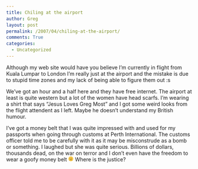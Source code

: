 ```yaml
---
title: Chiling at the airport
author: Greg
layout: post
permalink: /2007/04/chiling-at-the-airport/
comments: True
categories:
  - Uncategorized
---
```

Although my web site would have you believe I&#8217;m currently in flight from Kuala Lumpar to London I&#8217;m really just at the airport and the mistake is due to stupid time zones and my lack of being able to figure them out :s

We&#8217;ve got an hour and a half here and they have free internet. The airport at least is quite western but a lot of the women have head scarfs. I&#8217;m wearing a shirt that says &#8220;Jesus Loves Greg Most&#8221; and I got some weird looks from the flight attendent as I left. Maybe he doesn&#8217;t understand my British humour.

I&#8217;ve got a money belt that I was quite impressed with and used for my passports when going through customs at Perth International. The customs officer told me to be carefully with it as it may be misconstrude as a bomb or something. I laughed but she was quite serious. Billions of dollars, thousands dead, on the war on terror and I don&#8217;t even have the freedom to wear a goofy money belt <img src="/wp-content/smilies/frownie.png" alt=":(" class="wp-smiley" style="height: 1em; max-height: 1em;" /> Where is the justice?